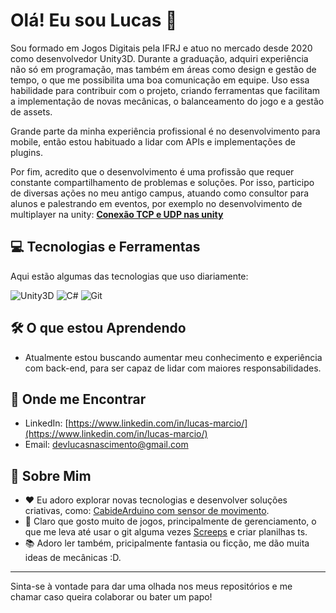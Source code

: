 # Olá! Eu sou Lucas 👋

Sou formado em Jogos Digitais pela IFRJ e atuo no mercado desde 2020 como desenvolvedor Unity3D. Durante a graduação, adquiri experiência não só em programação, mas também em áreas como design e gestão de tempo, o que me possibilita uma boa comunicação em equipe. Uso essa habilidade para contribuir com o projeto, criando ferramentas que facilitam a implementação de novas mecânicas, o balanceamento do jogo e a gestão de assets.

Grande parte da minha experiência profissional é no desenvolvimento para mobile, então estou habituado a lidar com APIs e implementações de plugins.

Por fim, acredito que o desenvolvimento é uma profissão que requer constante compartilhamento de problemas e soluções. Por isso, participo de diversas ações no meu antigo campus, atuando como consultor para alunos e palestrando em eventos, por exemplo no desenvolvimento de multiplayer na unity:
[**Conexão TCP e UDP nas unity**](https://github.com/NascimentoLucas/UnityMultiplayer)

## 💻 Tecnologias e Ferramentas

Aqui estão algumas das tecnologias que uso diariamente:

![Unity3D](https://img.shields.io/badge/Unity-100000?style=for-the-badge&logo=unity&logoColor=white)
![C#](https://img.shields.io/badge/C%23-239120?style=for-the-badge&logo=c-sharp&logoColor=white)
![Git](https://img.shields.io/badge/Git-F05032?style=for-the-badge&logo=git&logoColor=white)

## 🛠️ O que estou Aprendendo

- Atualmente estou buscando aumentar meu conhecimento e experiência com back-end, para ser capaz de lidar com maiores responsabilidades.

## 💬 Onde me Encontrar

- LinkedIn: [https://www.linkedin.com/in/lucas-marcio/](https://www.linkedin.com/in/lucas-marcio/)
- Email: devlucasnascimento@gmail.com

## 🤖 Sobre Mim

- ♥ Eu adoro explorar novas tecnologias e desenvolver soluções criativas, como: [CabideArduino com sensor de movimento](https://github.com/NascimentoLucas/CabideArduino).
- 🍻 Claro que gosto muito de jogos, principalmente de gerenciamento, o que me leva até usar o git alguma vezes [Screeps](https://github.com/NascimentoLucas/Screeps) e criar planilhas ts.
- 📚 Adoro ler também, pricipalmente fantasia ou ficção, me dão muita ideas de mecânicas :D.

---
Sinta-se à vontade para dar uma olhada nos meus repositórios e me chamar caso queira colaborar ou bater um papo!
